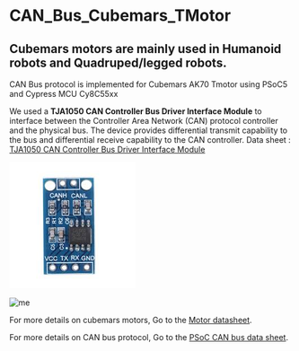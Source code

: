 # CAN_Bus_Cubemars_TMotor

## Cubemars motors are mainly used in Humanoid robots and Quadruped/legged robots.
CAN Bus protocol is implemented for Cubemars AK70 Tmotor using PSoC5 and Cypress MCU Cy8C55xx 

We used a **TJA1050 CAN Controller Bus Driver Interface Module** to interface between the Controller Area Network (CAN) protocol controller and the physical bus. The device provides differential transmit capability to the bus and differential receive capability to the CAN controller. Data sheet : [TJA1050 CAN Controller Bus Driver Interface Module](https://github.com/Vijayreddy-robotics/CAN_Bus_Cubemars_TMotor/blob/main/TJA1050.pdf)

![me](https://github.com/Vijayreddy-robotics/CAN_Bus_Cubemars_TMotor/blob/main/driver_module.jpg)




![me](cubemars2.gif)

For more details on cubemars motors, Go to the [Motor datasheet](https://github.com/Vijayreddy-robotics/CAN_Bus_Cubemars_TMotor/blob/main/cubemars_datasheet.pdf).

For more details on CAN bus protocol, Go to the [PSoC CAN bus data sheet](https://github.com/Vijayreddy-robotics/CAN_Bus_Cubemars_TMotor/blob/main/Infineon-AN52701_PSoC_3_and_PSoC_5LP-Getting_Started_with_Controller_Area_Network-ApplicationNotes-v13_00-EN.pdf).
